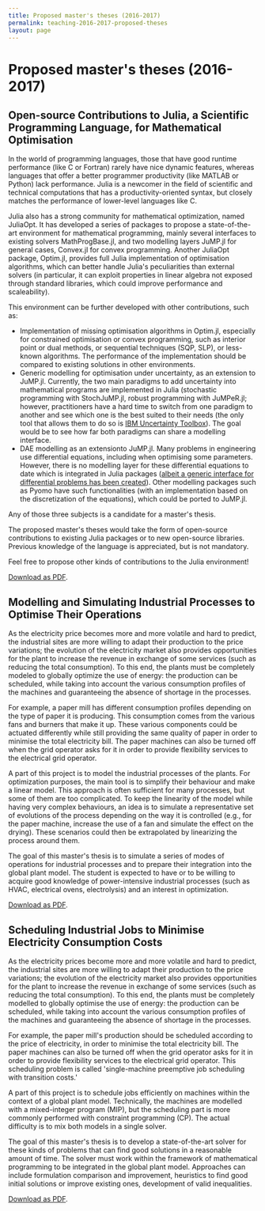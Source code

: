 ```yaml
---
title: Proposed master's theses (2016-2017)
permalink: teaching-2016-2017-proposed-theses
layout: page
---
```


# Proposed master's theses (2016-2017)

## Open-source Contributions to Julia, a Scientific Programming Language, for Mathematical Optimisation

In the world of programming languages, those that have good runtime performance (like C or Fortran) rarely have nice dynamic features, whereas languages that offer a better programmer productivity (like MATLAB or Python) lack performance. Julia is a newcomer in the field of scientific and technical computations that has a productivity-oriented syntax, but closely matches the performance of lower-level languages like C.

Julia also has a strong community for mathematical optimization, named JuliaOpt. It has developed a series of packages to propose a state-of-the-art environment for mathematical programming, mainly several interfaces to existing solvers MathProgBase.jl, and two modelling layers JuMP.jl for general cases, Convex.jl for convex programming. Another JuliaOpt package, Optim.jl, provides full Julia implementation of optimisation algorithms, which can better handle Julia's peculiarities than external solvers (in particular, it can exploit properties in linear algebra not exposed through standard libraries, which could improve performance and scaleability).

This environment can be further developed with other contributions, such as: 


  - Implementation of missing optimisation algorithms in Optim.jl, especially for constrained optimisation or convex programming, such as interior point or dual methods, or sequential techniques (SQP, SLP), or less-known algorithms. The performance of the implementation should be compared to existing solutions in other environments.
  - Generic modelling for optimisation under uncertainty, as an extension to JuMP.jl. Currently, the two main paradigms to add uncertainty into mathematical programs are implemented in Julia (stochastic programming with StochJuMP.jl, robust programming with JuMPeR.jl; however, practitioners have a hard time to switch from one paradigm to another and see which one is the best suited to their needs (the only tool that allows them to do so is [IBM Uncertainty Toolbox](http://www-01.ibm.com/software/analytics/optimization/uncertainty-toolkit/index.html)). The goal would be to see how far both paradigms can share a modelling interface.
  - DAE modelling as an extensionto JuMP.jl. Many problems in engineering use differential equations, including when optimising some parameters. However, there is no modelling layer for these differential equations to date which is integrated in Julia packages ([albeit a generic interface for differential problems has been created](https://github.com/JuliaDiffEq/DifferentialEquations.jl)). Other modelling packages such as Pyomo have such functionalities (with an implementation based on the discretization of the equations), which could be ported to JuMP.jl.

Any of those three subjects is a candidate for a master's thesis.

The proposed master's theses would take the form of open-source contributions to existing Julia packages or to new open-source libraries. Previous knowledge of the language is appreciated, but is not mandatory.

Feel free to propose other kinds of contributions to the Julia environment! 

[Download as PDF](/files/theses/2016_julia.pdf).

## Modelling and Simulating Industrial Processes to Optimise Their Operations

As the electricity price becomes more and more volatile and hard to predict, the industrial sites are more willing to adapt their production to the price variations; the evolution of the electricity market also provides opportunities for the plant to increase the revenue in exchange of some services (such as reducing the total consumption). To this end, the plants must be completely modeled to globally optimize the use of energy: the production can be scheduled, while taking into account the various consumption profiles of the machines and guaranteeing the absence of shortage in the processes.

For example, a paper mill has different consumption profiles depending on the type of paper it is producing. This consumption comes from the various fans and burners that make it up. These various components could be actuated differently while still providing the same quality of paper in order to minimise the total electricity bill. The paper machines can also be turned off when the grid operator asks for it in order to provide flexibility services to the electrical grid operator.

A part of this project is to model the industrial processes of the plants. For optimization purposes, the main tool is to simplify their behaviour and make a linear model. This approach is often sufficient for many processes, but some of them are too complicated. To keep the linearity of the model while having very complex behaviours, an idea is to simulate a representative set of evolutions of the process depending on the way it is controlled (e.g., for the paper machine, increase the use of a fan and simulate the effect on the drying). These scenarios could then be extrapolated by linearizing the process around them.

The goal of this master's thesis is to simulate a series of modes of operations for industrial processes and to prepare their integration into the global plant model. The student is expected to have or to be willing to acquire good knowledge of power-intensive industrial processes (such as HVAC, electrical ovens, electrolysis) and an interest in optimization. 

[Download as PDF](/files/theses/2016_industore_modelling.pdf).

## Scheduling Industrial Jobs to Minimise Electricity Consumption Costs

As the electricity prices become more and more volatile and hard to predict, the industrial sites are more willing to adapt their production to the price variations; the evolution of the electricity market also provides opportunities for the plant to increase the revenue in exchange of some services (such as reducing the total consumption). To this end, the plants must be completely modelled to globally optimise the use of energy: the production can be scheduled, while taking into account the various consumption profiles of the machines and guaranteeing the absence of shortage in the processes.

For example, the paper mill's production should be scheduled according to the price of electricity, in order to minimise the total electricity bill. The paper machines can also be turned off when the grid operator asks for it in order to provide flexibility services to the electrical grid operator. This scheduling problem is called 'single-machine preemptive job scheduling with transition costs.'

A part of this project is to schedule jobs efficiently on machines within the context of a global plant model. Technically, the machines are modelled with a mixed-integer program (MIP), but the scheduling part is more commonly performed with constraint programming (CP). The actual difficulty is to mix both models in a single solver.

The goal of this master's thesis is to develop a state-of-the-art solver for these kinds of problems that can find good solutions in a reasonable amount of time. The solver must work within the framework of mathematical programming to be integrated in the global plant model. Approaches can include formulation comparison and improvement, heuristics to find good initial solutions or improve existing ones, development of valid inequalities. 

[Download as PDF](/files/theses/2016_industore_scheduling.pdf).